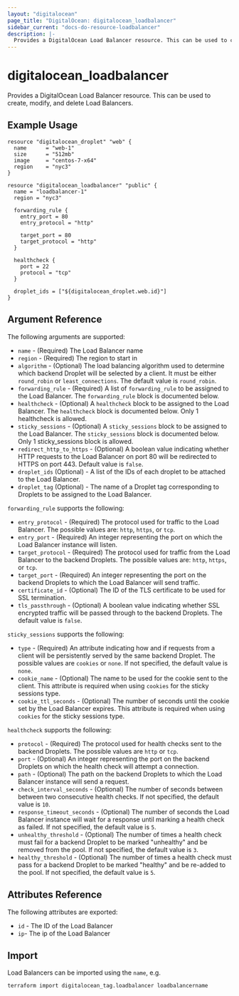 ```yaml
---
layout: "digitalocean"
page_title: "DigitalOcean: digitalocean_loadbalancer"
sidebar_current: "docs-do-resource-loadbalancer"
description: |-
  Provides a DigitalOcean Load Balancer resource. This can be used to create, modify, and delete Load Balancers.
---
```


# digitalocean\_loadbalancer

Provides a DigitalOcean Load Balancer resource. This can be used to create,
modify, and delete Load Balancers.

## Example Usage

```hcl
resource "digitalocean_droplet" "web" {
  name      = "web-1"
  size      = "512mb"
  image     = "centos-7-x64"
  region    = "nyc3"
}

resource "digitalocean_loadbalancer" "public" {
  name = "loadbalancer-1"
  region = "nyc3"

  forwarding_rule {
    entry_port = 80
    entry_protocol = "http"

    target_port = 80
    target_protocol = "http"
  }

  healthcheck {
    port = 22
    protocol = "tcp"
  }

  droplet_ids = ["${digitalocean_droplet.web.id}"]
}
```

## Argument Reference

The following arguments are supported:

* `name` - (Required) The Load Balancer name
* `region` - (Required) The region to start in
* `algorithm` - (Optional) The load balancing algorithm used to determine
which backend Droplet will be selected by a client. It must be either `round_robin`
or `least_connections`. The default value is `round_robin`.
* `forwarding_rule` - (Required) A list of `forwarding_rule` to be assigned to the
Load Balancer. The `forwarding_rule` block is documented below.
* `healthcheck` - (Optional) A `healthcheck` block to be assigned to the
Load Balancer. The `healthcheck` block is documented below. Only 1 healthcheck is allowed.
* `sticky_sessions` - (Optional) A `sticky_sessions` block to be assigned to the
Load Balancer. The `sticky_sessions` block is documented below. Only 1 sticky_sessions block is allowed.
* `redirect_http_to_https` - (Optional) A boolean value indicating whether
HTTP requests to the Load Balancer on port 80 will be redirected to HTTPS on port 443.
Default value is `false`.
* `droplet_ids` (Optional) - A list of the IDs of each droplet to be attached to the Load Balancer.
* `droplet_tag` (Optional) - The name of a Droplet tag corresponding to Droplets to be assigned to the Load Balancer.

`forwarding_rule` supports the following:

* `entry_protocol` - (Required) The protocol used for traffic to the Load Balancer. The possible values are: `http`, `https`, or `tcp`.
* `entry_port` - (Required) An integer representing the port on which the Load Balancer instance will listen.
* `target_protocol` - (Required) The protocol used for traffic from the Load Balancer to the backend Droplets. The possible values are: `http`, `https`, or `tcp`.
* `target_port` - (Required) An integer representing the port on the backend Droplets to which the Load Balancer will send traffic.
* `certificate_id` - (Optional) The ID of the TLS certificate to be used for SSL termination.
* `tls_passthrough` - (Optional) A boolean value indicating whether SSL encrypted traffic will be passed through to the backend Droplets. The default value is `false`.

`sticky_sessions` supports the following:

* `type` - (Required) An attribute indicating how and if requests from a client will be persistently served by the same backend Droplet. The possible values are `cookies` or `none`. If not specified, the default value is `none`.
* `cookie_name` - (Optional) The name to be used for the cookie sent to the client. This attribute is required when using `cookies` for the sticky sessions type.
* `cookie_ttl_seconds` - (Optional) The number of seconds until the cookie set by the Load Balancer expires. This attribute is required when using `cookies` for the sticky sessions type.


`healthcheck` supports the following:

* `protocol` - (Required) The protocol used for health checks sent to the backend Droplets. The possible values are `http` or `tcp`.
* `port` - (Optional) An integer representing the port on the backend Droplets on which the health check will attempt a connection.
* `path` - (Optional) The path on the backend Droplets to which the Load Balancer instance will send a request.
* `check_interval_seconds` - (Optional) The number of seconds between between two consecutive health checks. If not specified, the default value is `10`.
* `response_timeout_seconds` - (Optional) The number of seconds the Load Balancer instance will wait for a response until marking a health check as failed. If not specified, the default value is `5`.
* `unhealthy_threshold` - (Optional) The number of times a health check must fail for a backend Droplet to be marked "unhealthy" and be removed from the pool. If not specified, the default value is `3`.
* `healthy_threshold` - (Optional) The number of times a health check must pass for a backend Droplet to be marked "healthy" and be re-added to the pool. If not specified, the default value is `5`.


## Attributes Reference

The following attributes are exported:

* `id` - The ID of the Load Balancer
* `ip`- The ip of the Load Balancer

## Import

Load Balancers can be imported using the `name`, e.g.

```
terraform import digitalocean_tag.loadbalancer loadbalancername
```
